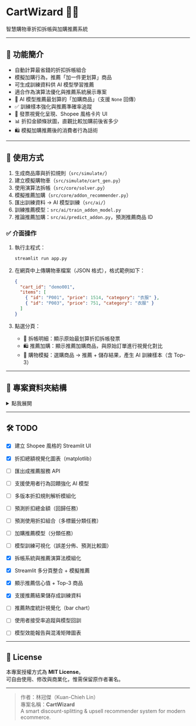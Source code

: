 # CartWizard 🧙‍♂️  
智慧購物車折扣拆帳與加購推薦系統

---

## 🧠 功能簡介
- 自動計算最省錢的折扣拆帳組合
- 模擬加購行為，推薦「加一件更划算」商品
- 可生成訓練資料供 AI 模型學習推薦
- 適合作為演算法優化與推薦系統展示專案
- 🔮 AI 模型推薦最划算的「加購商品」（支援 `None` 回傳）
- ✅ 訓練樣本強化與推薦準確率追蹤
- 🧾 發票視覺化呈現、Shopee 風格卡片 UI
- 📊 折扣金額條狀圖，直觀比較加購前後省多少
- 🛍️ 模擬加購推薦後的消費者行為話術

---

## 🚀 使用方式
1. 生成商品庫與折扣規則（`src/simulate/`）
2. 建立模擬購物車（`src/simulate/cart_gen.py`）
3. 使用演算法拆帳（`src/core/solver.py`）
4. 模擬推薦加購（`src/core/addon_recommender.py`）
5. 匯出訓練資料 → AI 模型訓練（`src/ai/`）
6. 訓練推薦模型：`src/ai/train_addon_model.py`
7. 推論推薦加購：`src/ai/predict_addon.py`，預測推薦商品 ID

### ✅ 介面操作

1. 執行主程式：
   ```bash
   streamlit run app.py
   ```

2. 在網頁中上傳購物車檔案（JSON 格式），格式範例如下：
   ```json
   {
     "cart_id": "demo001",
     "items": [
       { "id": "P001", "price": 1514, "category": "衣服" },
       { "id": "P003", "price": 751, "category": "衣服" }
     ]
   }
   ```

3. 點選分頁：
   - 📑 拆帳明細：顯示原始最划算折扣拆帳發票
   - 🛍️ 推薦加購：顯示推薦加購商品，與原始訂單進行視覺化對比
   - 🧪 購物模擬：選購商品 → 推薦 + 儲存結果，產生 AI 訓練樣本（含 Top-3）

---

## 📁 專案資料夾結構

<details>
<summary>點我展開</summary>

<br>

```text
CartWizard/
├── app.py                    # Streamlit 主介面程式（Shopee UI）
├── pages/
│   ├── 01_cart_summary.py      # 拆帳明細
│   ├── 02_addon_recommend.py   # 推薦加購
│   └── 03_cart_simulation.py   # 模擬選購＋推薦
├── assets/
│   └── style.css             # Shopee 風格樣式表
├── data/                      # ✅ 測試資料與輸出資料
│   ├── carts/                 # 兩千多筆購物車模擬樣本（JSON）
│   ├── results/               # 拆帳結果資料
│   ├── raw/                   # 原始商品庫、折扣規則（JSON/CSV）
│   │   ├── discounts.json
│   │   └── products.json
│   ├── training/              # AI 訓練資料（含模型）
│   ├── carts/                 # 模擬生成的購物車資料
│   └── training/              # AI 訓練資料（X, Y）
│   │   ├── addon_model.txt    # 加購推薦模型
│   │   ├── label2id.json      # 類別對應字典（推薦用）
│   │   ├── X.jsonl            # 拆帳訓練 X
│   │   ├── Y.jsonl            # 拆帳訓練 Y
│   │   ├── X_addon.jsonl      # 加購推薦 X
│   │   └── Y_addon.jsonl      # 加購推薦 Y
│   └── results/               # 拆帳結果輸出（可選）
│ 
├── src/                  # ✅ 所有 Python 程式碼
│   ├── core/             # 核心邏輯：拆帳演算法、加購模擬
│   │   ├── cart.py
│   │   ├── discount.py
│   │   └── solver.py
│   ├── simulate/              # 商品 / 折扣 / 購物車資料模擬器
│   │   ├── product_gen.py
│   │   ├── discount_gen.py
│   │   ├── cart_gen.py
│   │   ├── cart_gen_large.py
│   │   ├── cart_gen_bulk_auto.py
│   │   └── cart_gen_targeted_bulk.py
│   ├── ai/                    # AI 訓練與推論程式
│   │   ├── build_dataset.py
│   │   ├── build_addon_dataset.py
│   │   ├── train_model.py
│   │   ├── train_addon_model.py
│   │   └── predict_addon.py
│   ├── utils/                 # 工具模組（如 io 處理）
│   │   └── io_utils.py（如有）
│   └── test_run_solver.py     # 演算法測試用腳本
│
├── notebooks/                 # 分析與視覺化 Notebook
│   └── addon_analysis.ipynb
│
├── tests/                     # 單元測試（未來可擴充）
│   └── test_solver.py（如有）
├── README.md             # ✅ 專案說明
├── requirements.txt      # 安裝所需套件
├── .gitignore            # 忽略項目
└── LICENSE               # 授權（可選 MIT 或 CC0）
```

</details>

---

## 🛠 TODO

- [x] 建立 Shopee 風格的 Streamlit UI
- [x] 折扣總額視覺化圖表（matplotlib）
- [ ] 匯出成推薦服務 API
- [ ] 支援使用者行為回饋強化 AI 模型
- [ ] 多版本折扣規則解析模組化
- [ ] 預測折扣總金額（回歸任務）
- [ ] 預測使用折扣組合（多標籤分類任務）
- [ ] 加購推薦模型（分類任務）
- [ ] 模型訓練可視化（誤差分佈、預測比較圖）


- [x] 拆帳系統與推薦演算法模組化
- [x] Streamlit 多分頁整合 + 模擬推薦
- [x] 顯示推薦信心值 + Top-3 商品
- [x] 支援推薦結果儲存成訓練資料
- [ ] 推薦熱度統計視覺化（bar chart）
- [ ] 使用者接受率追蹤與模型回訓
- [ ] 模型效能報告與混淆矩陣圖表

---

## 📜 License

本專案授權方式為 **MIT License**。  
可自由使用、修改與商業化，惟需保留原作者署名。

---

> 作者：林冠傑（Kuan-Chieh Lin）  
> 專案名稱：**CartWizard**  
> A smart discount-splitting & upsell recommender system for modern ecommerce.